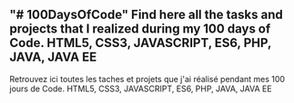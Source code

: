 "# 100DaysOfCode" 
Find here all the tasks and projects that I realized during my 100 days of Code.
HTML5, CSS3, JAVASCRIPT, ES6, PHP, JAVA, JAVA EE
----------------------------------------------------
Retrouvez ici toutes les taches et projets que j'ai réalisé pendant mes 100 jours de Code.
HTML5, CSS3, JAVASCRIPT, ES6, PHP, JAVA, JAVA EE
